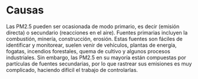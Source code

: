 #  Causas

Las PM2.5 pueden ser ocasionada de modo primario, es decir (emisión directa) o secundario (reacciones en el aire). Fuentes primarias incluyen la combustión, minería, construcción, erosión. Estas fuentes son fáciles de identificar y monitorear, suelen venir de vehículos, plantas de energía, fogatas, incendios forestales, quema de cultivo y algunos procesos industriales. Sin embargo, las PM2.5 en su mayoría están compuestas por partículas de fuentes secundarias, por lo que rastrear sus emisiones es muy complicado, haciendo difícil el trabajo de controlarlas.

